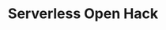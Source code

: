 ---
state: TX
region: DFW
title: Serverless Open Hack
event_url: https://www.microsoftevents.com/profile/form/index.cfm?PKformID=0x4714091abcd
start_date: 2018-10-23
end_date: 2018-10-25
cost: Free
---
